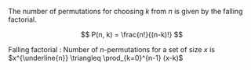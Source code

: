The number of permutations for choosing $k$ from $n$ is given by the falling factorial.

$$
P(n, k) = \frac{n!}{(n-k)!}
$$

Falling factorial
: Number of $n$-permutations for a set of size $x$ is $x^{\underline{n}} \triangleq \prod_{k=0}^{n-1} (x-k)$
